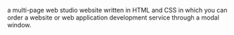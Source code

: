 a multi-page web studio website written in HTML and CSS 
in which you can order a website or web application development service through a modal window.
